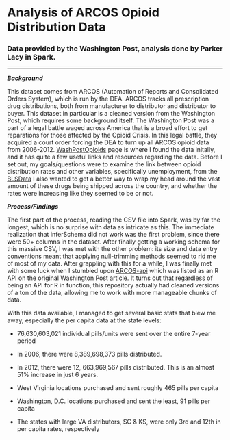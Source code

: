 # Analysis of ARCOS Opioid Distribution Data
### Data provided by the Washington Post, analysis done by Parker Lacy in Spark.    
---
**_Background_**    

 This dataset comes from ARCOS (Automation of Reports and Consolidated Orders System), which is run by the DEA. ARCOS tracks all prescription drug distributions, both from manufacturer to distributor and distributor to buyer. This dataset in particular is a cleaned version from the Washington Post, which requires some background itself. The Washington Post was a part of a legal battle waged across America that is a broad effort to get reparations for those affected by the Opioid Crisis. In this legal battle, they acquired a court order forcing the DEA to turn up all ARCOS opioid data from 2006-2012. [WashPostOpioids](https://www.washingtonpost.com/graphics/2019/investigations/dea-pain-pill-database/#download-resources "This") page is where I found the data initally, and it has quite a few useful links and resources regarding the data. Before I set out, my goals/questions were to examine the link between opioid distribution rates and other variables, specifically unemployment, from the [BLSData](https://www.bls.gov/data/ "BLS data.") I also wanted to get a better way to wrap my head around the vast amount of these drugs being shipped across the country, and whether the rates were increasing like they seemed to be or not.    

**_Process/Findings_**    

 The first part of the process, reading the CSV file into Spark, was by far the longest, which is no surprise with data as intricate as this. The immediate realization that inferSchema did not work was the first problem, since there were 50+ columns in the dataset. After finally getting a working schema for this massive CSV, I was met with the other problem: its size and data entry conventions meant that applying null-trimming methods seemed to rid me of most of my data. After grappling with this for a while, I was finally met with some luck when I stumbled upon [ARCOS-api](https://github.com/wpinvestigative/arcos-api "this page,") which was listed as an R API on the original Washington Post article. It turns out that regardless of being an API for R in function, this repository actually had cleaned versions of a ton of the data, allowing me to work with more manageable chunks of data.    
 
 With this data available, I managed to get several basic stats that blew me away, especially the per capita data at the state levels:    
 * 76,630,603,021 individual pills/units were sent over the entire 7-year period
 * In 2006, there were 8,389,698,373 pills distributed.
 * In 2012, there were 12, 663,969,567 pills distributed. This is an almost 51% increase in just 6 years.
 
 * West Virginia locations purchased and sent roughly 465 pills per capita
 * Washington, D.C. locations purchased and sent the least, 91 pills per capita
 * The states with large VA distributors, SC & KS, were only 3rd and 12th in per capita rates, respectively    
 



